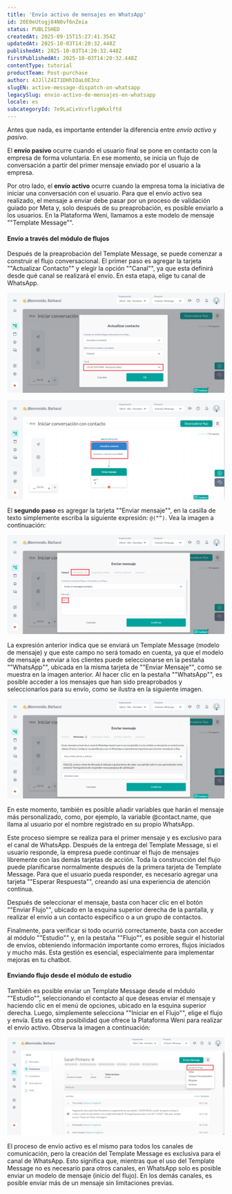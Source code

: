 ```yaml
---
title: 'Envío activo de mensajes en WhatsApp'
id: 20E0eUtogj84N0vf6nZeia
status: PUBLISHED
createdAt: 2025-09-15T15:27:41.354Z
updatedAt: 2025-10-03T14:20:32.448Z
publishedAt: 2025-10-03T14:20:32.448Z
firstPublishedAt: 2025-10-03T14:20:32.448Z
contentType: tutorial
productTeam: Post-purchase
author: 4JJllZ4I71DHhIOaLOE3nz
slugEN: active-message-dispatch-on-whatsapp
legacySlug: envio-activo-de-mensajes-en-whatsapp
locale: es
subcategoryId: 7e9LaCixVcvflzgWkxlftd
---
```


Antes que nada, es importante entender la diferencia entre *envío activo* y *pasivo*.

El **envío pasivo** ocurre cuando el usuario final se pone en contacto con la empresa de forma voluntaria. En ese momento, se inicia un flujo de conversación a partir del primer mensaje enviado por el usuario a la empresa.

Por otro lado, el **envío activo** ocurre cuando la empresa toma la iniciativa de iniciar una conversación con el usuario. Para que el envío activo sea realizado, el mensaje a enviar debe pasar por un proceso de validación guiado por Meta y, solo después de su preaprobación, es posible enviarlo a los usuarios. En la Plataforma Weni, llamamos a este modelo de mensaje ""Template Message"".

#### **Envío a través del módulo de flujos**

Después de la preaprobación del Template Message, se puede comenzar a construir el flujo conversacional. El primer paso es agregar la tarjeta ""Actualizar Contacto"" y elegir la opción ""Canal"", ya que esta definirá desde qué canal se realizará el envío. En esta etapa, elige tu canal de WhatsApp.

![](https://raw.githubusercontent.com/vtexdocs/help-center-content/refs/heads/main/docs/es/tutorials/weni-by-vtex/integraciones/envio-activo-de-mensajes-en-whatsapp_1.png)

![](https://raw.githubusercontent.com/vtexdocs/help-center-content/refs/heads/main/docs/es/tutorials/weni-by-vtex/integraciones/envio-activo-de-mensajes-en-whatsapp_2.png)

El **segundo paso** es agregar la tarjeta ""Enviar mensaje"", en la casilla de texto simplemente escriba la siguiente expresión: `@(“”)`. Vea la imagen a continuación:

![](https://raw.githubusercontent.com/vtexdocs/help-center-content/refs/heads/main/docs/es/tutorials/weni-by-vtex/integraciones/envio-activo-de-mensajes-en-whatsapp_3.png)

La expresión anterior indica que se enviará un Template Message (modelo de mensaje) y que este campo no será tomado en cuenta, ya que el modelo de mensaje a enviar a los clientes puede seleccionarse en la pestaña ""WhatsApp"", ubicada en la misma tarjeta de ""Enviar Mensaje"", como se muestra en la imagen anterior. Al hacer clic en la pestaña ""WhatsApp"", es posible acceder a los mensajes que han sido preaprobados y seleccionarlos para su envío, como se ilustra en la siguiente imagen.

![](https://raw.githubusercontent.com/vtexdocs/help-center-content/refs/heads/main/docs/es/tutorials/weni-by-vtex/integraciones/envio-activo-de-mensajes-en-whatsapp_4.png)

En este momento, también es posible añadir variables que harán el mensaje más personalizado, como, por ejemplo, la variable @contact.name, que llama al usuario por el nombre registrado en su propio WhatsApp.

Este proceso siempre se realiza para el primer mensaje y es exclusivo para el canal de WhatsApp. Después de la entrega del Template Message, si el usuario responde, la empresa puede continuar el flujo de mensajes libremente con las demás tarjetas de acción. Toda la construcción del flujo puede planificarse normalmente después de la primera tarjeta de Template Message. Para que el usuario pueda responder, es necesario agregar una tarjeta ""Esperar Respuesta"", creando así una experiencia de atención continua.

Después de seleccionar el mensaje, basta con hacer clic en el botón ""Enviar Flujo"", ubicado en la esquina superior derecha de la pantalla, y realizar el envío a un contacto específico o a un grupo de contactos.

Finalmente, para verificar si todo ocurrió correctamente, basta con acceder al módulo ""Estudio"" y, en la pestaña ""Flujo"", es posible seguir el historial de envíos, obteniendo información importante como errores, flujos iniciados y mucho más. Esta gestión es esencial, especialmente para implementar mejoras en tu chatbot.

#### **Enviando flujo desde el módulo de estudio**

También es posible enviar un Template Message desde el módulo ""Estudio"", seleccionando el contacto al que deseas enviar el mensaje y haciendo clic en el menú de opciones, ubicado en la esquina superior derecha. Luego, simplemente selecciona ""Iniciar en el Flujo"", elige el flujo y envía. Esta es otra posibilidad que ofrece la Plataforma Weni para realizar el envío activo. Observa la imagen a continuación:

![](https://raw.githubusercontent.com/vtexdocs/help-center-content/refs/heads/main/docs/es/tutorials/weni-by-vtex/integraciones/envio-activo-de-mensajes-en-whatsapp_5.png)

El proceso de envío activo es el mismo para todos los canales de comunicación, pero la creación del Template Message es exclusiva para el canal de WhatsApp. Esto significa que, mientras que el uso del Template Message no es necesario para otros canales, en WhatsApp solo es posible enviar un modelo de mensaje (inicio del flujo). En los demás canales, es posible enviar más de un mensaje sin limitaciones previas.
